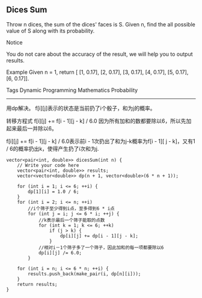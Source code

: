 ## Dices Sum  ##

Throw n dices, the sum of the dices' faces is S. Given n, find the all possible value of S along with its probability.

 Notice

You do not care about the accuracy of the result, we will help you to output results.

Example
Given n = 1, return [ [1, 0.17], [2, 0.17], [3, 0.17], [4, 0.17], [5, 0.17], [6, 0.17]].

Tags 
Dynamic Programming Mathematics Probability

----------
用dp解决。
f[i][j]表示的状态是当前扔了i个骰子，和为j的概率。

转移方程式 f[i][j] += f[i - 1][j - k] / 6.0 因为所有加和的数都要除以6，所以先加起来最后一并除以6。

f[i][j] += f[i - 1][j - k] / 6.0表示前i - 1次扔出了和为j-k概率为f[i - 1][ j - k]，又有1 / 6的概率扔出k，使得产生扔了i次和为j.

	vector<pair<int, double>> dicesSum(int n) {
	    // Write your code here
	    vector<pair<int, double>> results;
	    vector<vector<double>> dp(n + 1, vector<double>(6 * n + 1));
	
	    for (int i = 1; i <= 6; ++i) {
	        dp[1][i] = 1.0 / 6;
	    }
	    for (int i = 2; i <= n; ++i)
	        //i个筛子至少得到i点，至多得到6 * i点
	        for (int j = i; j <= 6 * i; ++j) {
	            //k表示最后一个筛子能取的点数
	            for (int k = 1; k <= 6; ++k)
	                if (j > k) {
	                    dp[i][j] += dp[i - 1][j - k];
	                }
	            //相对i－1个筛子多了一个筛子，因此加和的每一项都要除以6
	            dp[i][j] /= 6.0;
	        }
	
	    for (int i = n; i <= 6 * n; ++i) {
	        results.push_back(make_pair(i, dp[n][i]));
	    }
	    return results;
	}